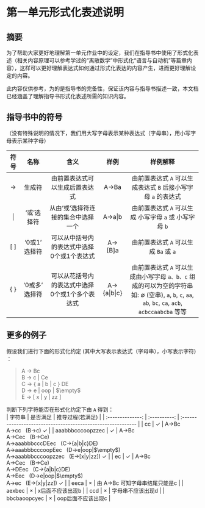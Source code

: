 # 第一单元形式化表述说明   

## 摘要   
为了帮助大家更好地理解第一单元作业中的设定，我们在指导书中使用了形式化表述（相关内容原理可以参考学过的“离散数学”中形式化“语言与自动机”等篇章内容），这样可以更好理解表达式如何通过形式化表达的内容产生，进而更好理解设定的内容。     

此内容仅供参考，为的是指导书的完备性，保证该内容与指导书描述一致，本文档已经涵盖了理解指导书形式化表述所需的知识内容。   

## 指导书中的符号   

（没有特殊说明的情况下，我们用大写字母表示某种表达式（字母串），用小写字母表示某种字母）   

|     符号      |      名称      |                      含义                      |     样例     |                           样例解释                           |
| :-----------: | :------------: | :--------------------------------------------: | :----------: | :----------------------------------------------------------: |
| $\rightarrow$ |     生成符     |         由前置表达式可以生成后置表达式         |    A->Ba     | 由前置表达式 `A` 可以生成表达式 `B` 后接小写字母 `a` 的表达式 |
|      \|       |   ‘或’选择符   |       从由‘或’选择符连接的集合中选择一个       |   A->a\|b    |    由前置表达式 `A` 可以生成 小写字母 `a` 或 小写字母 `b`    |
|      [ ]      | ‘0或1’ 选择符  |   可以从中括号内的表达式中选择0个或1个表达式   |   A->[B]a    |            由前置表达式 `A` 可以生成 `Ba` 或 `a`             |
|      { }      | ‘0或多’ 选择符 | 可以从花括号内的表达式中选择0个或1个多个表达式 | A->{a\|b\|c} | 由前置表达式 `A` 可以生成由小写字母 `a、b、c` 组成的可以为空的字符串 <br> 如: $\emptyset$ (空串), `a`, `b`, `c`, `aa`, `ab`, `bc`, `ca`, `acb`, `acbccaabcba` 等等 |

## 更多的例子  
假设我们进行下面的形式化约定 (其中大写表示表达式（字母串），小写表示字符) ：   

> A -> Bc    
> B -> c | Ce     
> C -> { a | b | c } DE       
> D -> e | oop | $\empty$      
> E -> [ x | y | zz ]     

判断下列字符能否在形式化约定下由 `A` 得到：     
|      字符串      |   是否满足   | 推导过程(若满足)                                             |
| :--------------: | :----------: | :----------------------------------------------------------- |
|        cc        | $\checkmark$ | A->Bc <br> A->cc &nbsp; (B->c) $\checkmark$                  |
| aaabbbcccoopzzec | $\checkmark$ | A->Bc <br> A->Cec &nbsp; (B->Ce) <br> A->aaabbbcccDEec &nbsp; (C->{a\|b\|c}DE) <br> A->aaabbbcccoopEec &nbsp; (D->e\|oop\|$\empty$) <br> A->aaabbbcccoopzzec &nbsp; (E->[x\|y\|zz]) $\checkmark$ |
|        ec        | $\checkmark$ | A->Bc <br> A->Cec &nbsp; (B->Ce) <br> A->DEec &nbsp; (C->{a\|b\|c}DE) <br> A->Eec &nbsp; (D->e\|oop\|$\empty$) <br> A->ec &nbsp; (E->[x\|y\|zz]) $\checkmark$ |
|       eeca       |   $\times$   | 由 A->Bc 可知字母串结尾只能是c                               |
|      aexbec      |   $\times$   | x后面不应该出现b                                             |
|       ccd        |   $\times$   | 字母串不应该出现d                                            |
|   bbcbaoopcyec   |   $\times$   | oop后面不应该出现c                                           |